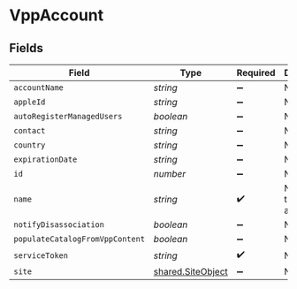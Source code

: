 # VppAccount


## Fields

| Field                                                                                                                                                                                                              | Type                                                                                                                                                                                                               | Required                                                                                                                                                                                                           | Description                                                                                                                                                                                                        | Example                                                                                                                                                                                                            |
| ------------------------------------------------------------------------------------------------------------------------------------------------------------------------------------------------------------------ | ------------------------------------------------------------------------------------------------------------------------------------------------------------------------------------------------------------------ | ------------------------------------------------------------------------------------------------------------------------------------------------------------------------------------------------------------------ | ------------------------------------------------------------------------------------------------------------------------------------------------------------------------------------------------------------------ | ------------------------------------------------------------------------------------------------------------------------------------------------------------------------------------------------------------------ |
| `accountName`                                                                                                                                                                                                      | *string*                                                                                                                                                                                                           | :heavy_minus_sign:                                                                                                                                                                                                 | N/A                                                                                                                                                                                                                | Company Name                                                                                                                                                                                                       |
| `appleId`                                                                                                                                                                                                          | *string*                                                                                                                                                                                                           | :heavy_minus_sign:                                                                                                                                                                                                 | N/A                                                                                                                                                                                                                | vpp@company.com                                                                                                                                                                                                    |
| `autoRegisterManagedUsers`                                                                                                                                                                                         | *boolean*                                                                                                                                                                                                          | :heavy_minus_sign:                                                                                                                                                                                                 | N/A                                                                                                                                                                                                                |                                                                                                                                                                                                                    |
| `contact`                                                                                                                                                                                                          | *string*                                                                                                                                                                                                           | :heavy_minus_sign:                                                                                                                                                                                                 | N/A                                                                                                                                                                                                                | Company Admin                                                                                                                                                                                                      |
| `country`                                                                                                                                                                                                          | *string*                                                                                                                                                                                                           | :heavy_minus_sign:                                                                                                                                                                                                 | N/A                                                                                                                                                                                                                | US                                                                                                                                                                                                                 |
| `expirationDate`                                                                                                                                                                                                   | *string*                                                                                                                                                                                                           | :heavy_minus_sign:                                                                                                                                                                                                 | N/A                                                                                                                                                                                                                | 2018/09/13                                                                                                                                                                                                         |
| `id`                                                                                                                                                                                                               | *number*                                                                                                                                                                                                           | :heavy_minus_sign:                                                                                                                                                                                                 | N/A                                                                                                                                                                                                                | 1                                                                                                                                                                                                                  |
| `name`                                                                                                                                                                                                             | *string*                                                                                                                                                                                                           | :heavy_check_mark:                                                                                                                                                                                                 | Name of the VPP account                                                                                                                                                                                            | Company VPP Account                                                                                                                                                                                                |
| `notifyDisassociation`                                                                                                                                                                                             | *boolean*                                                                                                                                                                                                          | :heavy_minus_sign:                                                                                                                                                                                                 | N/A                                                                                                                                                                                                                |                                                                                                                                                                                                                    |
| `populateCatalogFromVppContent`                                                                                                                                                                                    | *boolean*                                                                                                                                                                                                          | :heavy_minus_sign:                                                                                                                                                                                                 | N/A                                                                                                                                                                                                                |                                                                                                                                                                                                                    |
| `serviceToken`                                                                                                                                                                                                     | *string*                                                                                                                                                                                                           | :heavy_check_mark:                                                                                                                                                                                                 | N/A                                                                                                                                                                                                                | eyJvcmdOYWadveaz40d2FyZSIsImV4cERhdGUiOiIyMDE3LTA5LTEzVDA5OjQ5OjA5LTA3MDAiLCJ0b2tlbiI6Ik5yVUtPK1RXeityUXQyWFpIeENtd0xxby8ydUFmSFU1NW40V1FTZU8wR1E5eFh4UUZTckVJQjlzbGdYei95WkpaeVZ3SklJbW0rWEhJdGtKM1BEZGRRPT0ifQ== |
| `site`                                                                                                                                                                                                             | [shared.SiteObject](../../../sdk/models/shared/siteobject.md)                                                                                                                                                      | :heavy_minus_sign:                                                                                                                                                                                                 | N/A                                                                                                                                                                                                                |                                                                                                                                                                                                                    |